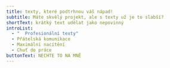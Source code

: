 ```yaml
---
title: texty, které podtrhnou váš nápad!
subtitle: Máte skvělý projekt, ale s texty už je to slabší?
shortText: krátký text udělat jako nepovinný
introList:
  - "  Profesionální texty"
  - Přátelská komunikace
  - Maximální nacítění
  - Chuť do práce
buttonText: NECHTE TO NA MNĚ
---
```


